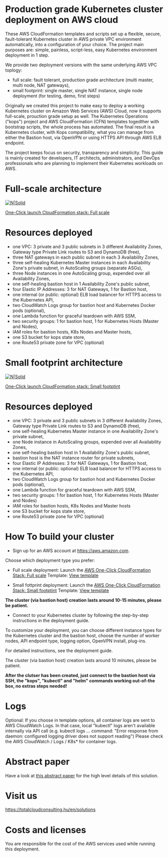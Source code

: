 # Production grade Kubernetes cluster deployment on AWS cloud

These AWS CloudFormation templates and scripts set up a flexible, secure, fault-tolerant Kubernetes cluster in AWS private VPC environment automatically, into a configuration of your choice. The project main purposes are: simple, painless, script-less, easy Kubernetes environment deployment in 1 step.

We provide two deployment versions with the same underlying AWS VPC toplogy:

* full scale: fault tolerant, production grade architecture (multi master, multi node, NAT gateways),
* small footprint: single master, single NAT instance, single node deployment (for testing, demo, first steps)

Originally we created this project to make easy to deploy a working Kubernetes cluster on Amazon Web Services (AWS) Cloud, now it supports full-scale, prouction grade setup as well. The Kubernetes Operations ("kops") project and AWS CloudFormation (CFN) templates togedther with bootstrap scripts, the whole process has automated. The final result is a Kubernetes cluster, with Kops compatibility, what you can manage from either the Bastion host, via OpenVPN or using HTTPS API through AWS ELB endpoint.

The project keeps focus on security, transparency and simplicity. This guide is mainly created for developers, IT architects, administrators, and DevOps professionals who are planning to implement their Kubernetes workloads on AWS.



# Full-scale architecture

[![N|Solid](https://raw.githubusercontent.com/totalcloudconsulting/kubernetes-aws/master/docs/k8s-fullscale.png)](https://totalcloudconsulting.hu/en/solutions/containerization)

[One-Click launch CloudFormation stack: Full scale](https://console.aws.amazon.com/cloudformation/home?region=eu-west-1#/stacks/new?stackName=Total-Cloud-K8s-Full&templateURL=https://s3-eu-west-1.amazonaws.com/tc2-kubernetes/latest/cfn-templates/latest.yaml )

# Resources deployed

* one VPC: 3 private and 3 public subnets in 3 different Availability Zones, Gateway type Private Link routes to S3 and DynamoDB (free),
* three NAT gateways in each public subnet in each 3 Availability Zones,
* three  self-healing Kubernetes Master instances in each Availability Zone's private subnet, in AutoScaling groups (separate ASGs),
* three Node instances in one AutoScaling group, expended over all Availability Zones,
* one self-healing bastion host in 1 Availability Zone's public subnet,
* four Elastic IP Addresses: 3 for NAT Gateways, 1 for Bastion host,
* one internal (or public: optional) ELB load balancer for HTTPS access to the Kubernetes API,
* two CloudWatch Logs group for bastion host and Kubernetes Docker pods (optional),
* one Lambda function for graceful teardown with AWS SSM,
* two security groups: 1 for bastion host, 1 for Kubernetes Hosts (Master and Nodes),
* IAM roles for bastion hosts, K8s Nodes and Master hosts,
* one S3 bucket for kops state store,
* one Route53 private zone for VPC (optional)


# Small footprint architecture

[![N|Solid](https://raw.githubusercontent.com/totalcloudconsulting/kubernetes-aws/master/docs/k8s-small-footprint.png)](https://totalcloudconsulting.hu/en/solutions/containerization)


[One-Click launch CloudFormation stack: Small footptint](https://console.aws.amazon.com/cloudformation/home?region=eu-west-1#/stacks/new?stackName=Total-Cloud-K8s-Small&templateURL=https://s3-eu-west-1.amazonaws.com/tc2-kubernetes/latest/cfn-templates/latest-single-natinstance.yaml )

# Resources deployed

* one VPC: 3 private and 3 public subnets in 3 different Availability Zones, Gateway type Private Link routes to S3 and DynamoDB (free),
* one self-healing Kubernetes Master instance in one Availability Zone's private subnet,
* one Node instance in AutoScaling groups, expended over all Availability Zones,
* one self-healing bastion host in 1 Availability Zone's public subnet,
* bastion host is the NAT instance router for private subnets,
* four Elastic IP Addresses: 3 for NAT Gateways, 1 for Bastion host,
* one internal (or public: optional) ELB load balancer for HTTPS access to the Kubernetes API,
* two CloudWatch Logs group for bastion host and Kubernetes Docker pods (optional),
* one Lambda function for graceful teardown with AWS SSM,
* two security groups: 1 for bastion host, 1 for Kubernetes Hosts (Master and Nodes)
* IAM roles for bastion hosts, K8s Nodes and Master hosts
* one S3 bucket for kops state store,
* one Route53 private zone for VPC (optional)


# How To build your cluster

* Sign up for an AWS account at https://aws.amazon.com.

Choose which deployment type you prefer:

* Full scale deployment: Launch the [AWS One-Click CloudFormation Stack: Full scale](https://console.aws.amazon.com/cloudformation/home?region=eu-west-1#/stacks/new?stackName=Total-Cloud-K8s-Full&templateURL=https://s3-eu-west-1.amazonaws.com/tc2-kubernetes/latest/cfn-templates/latest.yaml ) Template: [View template](https://s3-eu-west-1.amazonaws.com/tc2-kubernetes/latest/cfn-templates/latest.yaml )

* Small fottprint deployment: Launch the [AWS One-Click CloudFormation Stack: Small footptint](https://console.aws.amazon.com/cloudformation/home?region=eu-west-1#/stacks/new?stackName=Total-Cloud-K8s-Small&templateURL=https://s3-eu-west-1.amazonaws.com/tc2-kubernetes/latest/cfn-templates/latest-single-natinstance.yaml ) Template: [View template](https://s3-eu-west-1.amazonaws.com/tc2-kubernetes/latest/cfn-templates/latest-single-natinstance.yaml )


**The cluster (via bastion host) creation lasts around 10-15 minutes, please be patient.**

* Connect to your Kubernetes cluster by following the step-by-step instructions in the deployment guide.

To customize your deployment, you can choose different instance types for the Kubernetes cluster and the bastion host, choose the number of worker nodes, API endpoint type, logging option, OpenVPN install,  plug-ins.  

For detailed instructions, see the deployment guide.


The cluster (via bastion host) creation lasts around 10 minutes, please be patient.

**After the clutser has been created, just connect to the bastion host via SSH, the "kops", "kubectl" and "helm" commands working out-of-the box, no extras steps needed!**

# Logs

Optional: If you choose in template options, all container logs are sent to AWS CloudWatch Logs. In that case, local "kubectl" logs aren't  available internally via API call (e.g. kubectl logs ... command: "Error response from daemon: configured logging driver does not support reading") Please check the AWS CloudWatch / Logs / K8s* for container logs.

# Abstract paper

Have a look at [this abstract paper](docs/TC2_Abstratct_production_grade_Kubernetes_deployment_on_AWS.pdf) for the high level details of this solution.

# Visit us

https://totalcloudconsulting.hu/en/solutions

# Costs and licenses

You are responsible for the cost of the AWS services used while running this deployment.
